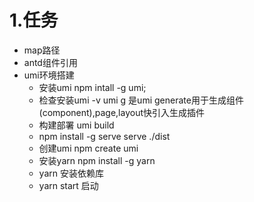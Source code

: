 # 1.任务
+ map路径
+ antd组件引用
+ umi环境搭建
    - 安装umi npm intall -g umi;
    - 检查安装umi -v
    umi g 是umi generate用于生成组件(component),page,layout快引入生成插件
    - 构建部署
    umi build
    - npm install -g serve
    serve ./dist
    - 创建umi
    npm create umi
    - 安装yarn
    npm install -g yarn
    - yarn 
    安装依赖库
    - yarn start
    启动
